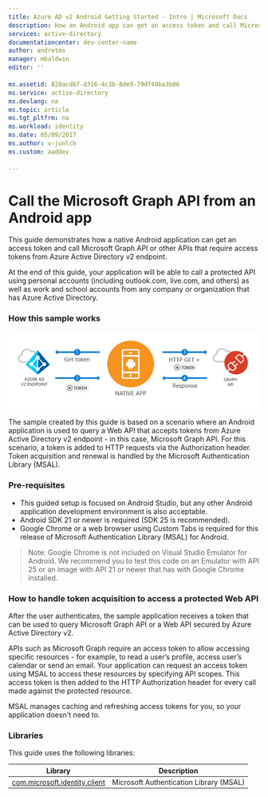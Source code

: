```yaml
---
title: Azure AD v2 Android Getting Started - Intro | Microsoft Docs
description: How an Android app can get an access token and call Microsoft Graph API or APIs that require access tokens from Azure Active Directory v2 endpoint
services: active-directory
documentationcenter: dev-center-name
author: andretms
manager: mbaldwin
editor: ''

ms.assetid: 820acdb7-d316-4c3b-8de9-79df48ba3b06
ms.service: active-directory
ms.devlang: na
ms.topic: article
ms.tgt_pltfrm: na
ms.workload: identity
ms.date: 05/09/2017
ms.author: v-junlch
ms.custom: aaddev

---
```


# Call the Microsoft Graph API from an Android app

This guide demonstrates how a native Android application can get an access token and call Microsoft Graph API or other APIs that require access tokens from Azure Active Directory v2 endpoint.

At the end of this guide, your application will be able to call a protected API using personal accounts (including outlook.com, live.com, and others) as well as work and school accounts from any company or organization that has Azure Active Directory.  

### How this sample works
![How this sample works](./media/active-directory-mobileanddesktopapp-android-intro/android-intro.png)

The sample created by this guide is based on a scenario where an Android application is used to query a Web API that accepts tokens from Azure Active Directory v2 endpoint - in this case, Microsoft Graph API. For this scenario, a token is added to HTTP requests via the Authorization header. Token acquisition and renewal is handled by the Microsoft Authentication Library (MSAL).

### Pre-requisites
- This guided setup is focused on Android Studio, but any other Android application development environment is also acceptable. 
- Android SDK 21 or newer is required (SDK 25 is recommended).
- Google Chrome or a web browser using Custom Tabs is required for this release of Microsoft Authentication Library (MSAL) for Android.

> Note: Google Chrome is not included on Visual Studio Emulator for Android. We recommend you to test this code on an Emulator with API 25 or an image with API 21 or newer that has with Google Chrome installed.


### How to handle token acquisition to access a protected Web API

After the user authenticates, the sample application receives a token that can be used to query Microsoft Graph API or a Web API secured by Azure Active Directory v2.

APIs such as Microsoft Graph require an access token to allow accessing specific resources - for example, to read a user’s profile, access user’s calendar or send an email. Your application can request an access token using MSAL to access these resources by specifying API scopes. This access token is then added to the HTTP Authorization header for every call made against the protected resource. 

MSAL manages caching and refreshing access tokens for you, so your application doesn't need to.

### Libraries

This guide uses the following libraries:

|Library|Description|
|---|---|
|[com.microsoft.identity.client](http://javadoc.io/doc/com.microsoft.identity.client/msal)|Microsoft Authentication Library (MSAL)|

